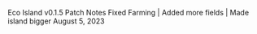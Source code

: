 Eco Island v0.1.5 Patch Notes
Fixed Farming | Added more fields | Made island bigger
August 5, 2023
